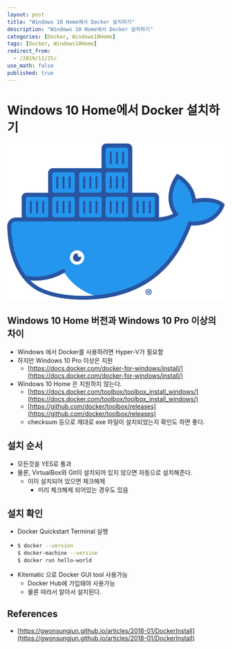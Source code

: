 ```yaml
---
layout: post
title: "Windows 10 Home에서 Docker 설치하기"
description: "Windows 10 Home에서 Docker 설치하기"
categories: [Docker, Windows10Home]
tags: [Docker, Windows10Home]
redirect_from:
  - /2019/11/25/
use_math: false
published: true
---
```


# Windows 10 Home에서 Docker 설치하기

<img src="/assets/images/posts/logos/Moby-logo.png">

## Windows 10 Home 버전과 Windows 10 Pro 이상의 차이

- Windows 에서 Docker를 사용하려면 Hyper-V가 필요함
- 하지만 Windows 10 Pro 이상은 지원
  - [https://docs.docker.com/docker-for-windows/install/](https://docs.docker.com/docker-for-windows/install/)
- Windows 10 Home 은 지원하지 않는다.
  - [https://docs.docker.com/toolbox/toolbox_install_windows/](https://docs.docker.com/toolbox/toolbox_install_windows/)
  - [https://github.com/docker/toolbox/releases](https://github.com/docker/toolbox/releases)
  - checksum 등으로 제대로 exe 파일이 설치되었는지 확인도 하면 좋다.

## 설치 순서

- 모든것을 YES로 통과
- 물론, VirtualBox와 Git이 설치되어 있지 않으면 자동으로 설치해준다.
  - 이미 설치되어 있으면 체크해제
    - 미리 체크해제 되어있는 경우도 있음

## 설치 확인

- Docker Quickstart Terminal 실행
- ```sh
  $ docker --version
  $ docker-machine --version
  $ docker run hello-world
  ```
- Kitematic 으로 Docker GUI tool 사용가능
  - Docker Hub에 가입돼야 사용가능
  - 물론 따라서 알아서 설치된다.

## References

- [https://gwonsungjun.github.io/articles/2018-01/DockerInstall](https://gwonsungjun.github.io/articles/2018-01/DockerInstall)
